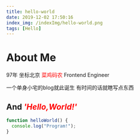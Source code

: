 ```yaml
---
title: hello-world
date: 2019-12-02 17:50:16
index_img: /indexImg/hello-world.png
tags: [Hello]
---
```


# About Me

97年 坐标北京 <font color=Red>菜鸡码农</font> Frontend Engineer
<!--more-->

一个单身小宅的blog就此诞生 有时间的话就瞎写点东西

## And <font color=Red>*'Hello,World!'*</font>
```javascript
function helloWorld() {
  console.log("Program!");
}
```

